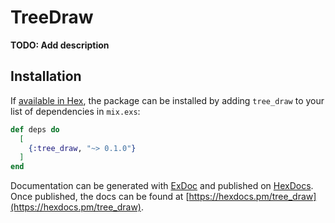 # TreeDraw

**TODO: Add description**

## Installation

If [available in Hex](https://hex.pm/docs/publish), the package can be installed
by adding `tree_draw` to your list of dependencies in `mix.exs`:

```elixir
def deps do
  [
    {:tree_draw, "~> 0.1.0"}
  ]
end
```

Documentation can be generated with [ExDoc](https://github.com/elixir-lang/ex_doc)
and published on [HexDocs](https://hexdocs.pm). Once published, the docs can
be found at [https://hexdocs.pm/tree_draw](https://hexdocs.pm/tree_draw).

